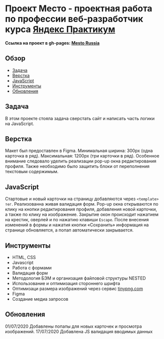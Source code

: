 # Проект Место - проектная работа по профессии веб-разработчик курса [Яндекс Практикум](https://praktikum.yandex.ru "Яндекс Практикум")

**Ссылка на проект в gh-pages: [Mesto Russia](https://comediant24.github.io/mesto/)**

## Обзор
* [Задача](#Задача)
* [Верстка](#Верстка)
* [JavaScript](#JavaScript)
* [Инструменты](#Инструменты)
* [Обновления](#Обновления)

## Задача

В этом проекте стояла задача сверстать сайт и написать часть логики на JavaScript.

## Верстка

Макет был предоставлен в Figma. Минимальная ширина: 300px (одна карточка в ряд). Максимальная: 1200px (три карточки в ряд).
Особенное внимание следовало уделить реализации pop-up окна редактирования профиля.
Также необходимо было защитить блоки от переполнения текстовым содержимым.

## JavaScript

Стартовые и новый карточки на страницу добавляются через `<template> тег`.
Реализованна живая валидация форм.
Pop-up окна открываются по клику на кнопки редактирования профиля, добавления новой карточки, а также по клику на изображение.
Закрытие окон происходит нажатием на крестик, оверлей и по нажатию клавиши `Escape`.
После внесения изменений в формы и нажатия кнопки «Сохранить» информация на странице обновляется, а попап автоматически закрывается.


## Инструменты

- HTML, CSS
- Javascript
- Работа с формами
- Валидация форм
- Методология БЭМ и организация файловой структуры NESTED
- Использование и оптимизация стороннего шрифта
- Оптимизаци размера изображений через сервис [tinypng.com](https://tinypng.com/)
- Figma
- Создание медиа запросов

## Обновления

01/07/2020 Добавлены попапы для новых карточек и просмотра изображений.
17/07/2020 Добавлена JS валидация вводимых данных
